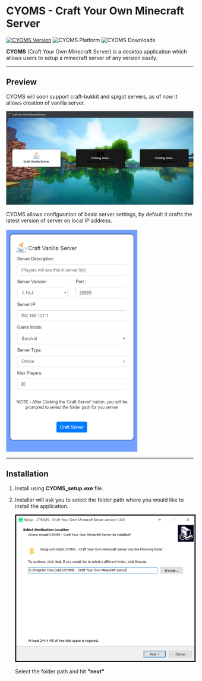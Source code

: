 


<!-- Cyoms Cover Pic -->
# CYOMS - Craft Your Own Minecraft Server

[![CYOMS Version](https://img.shields.io/badge/CYOMS%20Latest%20Version-1.0.0-brightgreen)](https://github.com/Pika1998/CYOMS/releases/tag/v1.0.0)
![CYOMS Platform](https://img.shields.io/badge/Supported%20Platform-Windows-informational)
![CYOMS Downloads](https://img.shields.io/github/downloads/Pika1998/CYOMS/total)


**CYOMS** (Craft Your Own Minecraft Server) is a desktop application which allows users to setup a minecraft server of any version easily.

---

## Preview 

CYOMS will soon support craft-bukkit and spigot servers, as of now it allows creation of vanilla server.

![CYOMS Preview 1](resources/images/preview_1.png)

CYOMS allows configuration of basic server settings, by default it crafts the latest version of server on local IP address.

<img src="resources/images/preview_2.png" height="600" width="70%">

---
## Installation

1. Install using **CYOMS_setup.exe** file.
1. Installer will ask you to select the folder path where you would like to install the application.

    <img src="resources/images/installation_1.png" style="border: 3px solid black">

    Select the folder path and hit **"next"**


